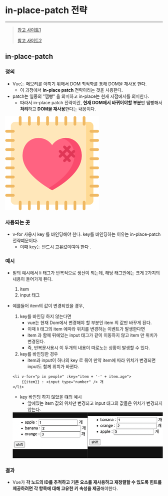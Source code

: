 # in-place-patch 전략

---

>[참고 사이트1](https://mine-it-record.tistory.com/657)
>
>[참고 사이트2](https://goodteacher.tistory.com/525)

## in-place-patch

### 정의

- Vue는 메모리를 아끼기 위해서 DOM 최적화를 통해 DOM을 재사용 한다. 
  - 이 과정에서 **in-place patch** 전략이라는 것을 사용한다. 
- patch는 일종의 "땜빵" 을 의미하고 in-place는 현재 지점에서를 의미한다.
  - 따라서 in-place patch 전략이란, **현재 DOM에서 바뀌어야할 부분**만 땜빵해서 **처리**하고 **DOM을 재사용**한다는 내용이다.

<img src="./images/patch 예시.png" width="300">

### 사용되는 곳 

- v-for 사용시 key 를 바인딩해야 한다. key를 바인딩하는 이유는 in-place-patch 전략떄문이다. 
  - 이때 key는 반드시 고유값이여야 한다 .

### 예시

- 밑의 예시에서 li 태그가 반복적으로 생산이 되는데, 해당 태그안에는 크게 2가지의 내용이 들어가게 된다. 

  1. item 
  2. input 태그 

- 예를들어 item의 값이 변경되었을 경우, 

  1. key를 바인딩 하지 않는다면 
     - vue는 현재 Dom에서 변경해야 할 부분인 item 의 값만 바꾸게 된다. 
     - 이때 li 태그의 item 에따라 위치를 변경하는 이벤트가 발생한다면 
     - item 과 함께 뒤에있는 input 태그가 같이 이동하지 않고 item 만 위치가 변경된다. 
     - 즉, 반복문사용시 이 두개의 내용이 따로노는 상황이 발생할 수 있다. 
  2. key를 바인딩한 경우
     - item과 input이 하나의 key 로 묶어 만약 item에 따라 위치가 변경되면 input도 함께 위치가 바뀐다. 

  ```vue
  <li v-for="p in people" :key="item + '-' + item.age">
      {{item}} : <input type="number" /> 개
  </li>
  ```

  - key 바인딩 하지 않았을 떄의 예시 
    - 앞에있는 item 값의 위치만 변경되고 input 태그의 값들은 위치가 변경되지 않는다. 

  <img src="./images/in-place-path전략2.png" width="500">

### 결과

- Vue가 **각 노드의 ID를 추적하고 기존 요소를 재사용하고 재정렬할 수 있도록 힌트를 제공하려면 각 항목에 대해 고유한 키 속성을 제공**해야한다. 


